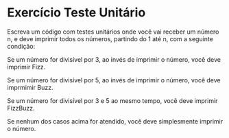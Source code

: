 # Exercício Teste Unitário

Escreva um código com testes unitários onde você vai receber um número n, e deve imprimir todos os números, partindo do 1 até n, com a seguinte condição:

Se um número for divisível por 3, ao invés de imprimir o número, você deve imprimir Fizz.

Se um número for divisível por 5, ao invés de imprimir o número, você deve imprmimir Buzz.

Se um número for divisível por 3 e 5 ao mesmo tempo, você deve imprimir FizzBuzz.

Se nenhum dos casos acima for atendido, você deve simplesmente imprimir o número.
